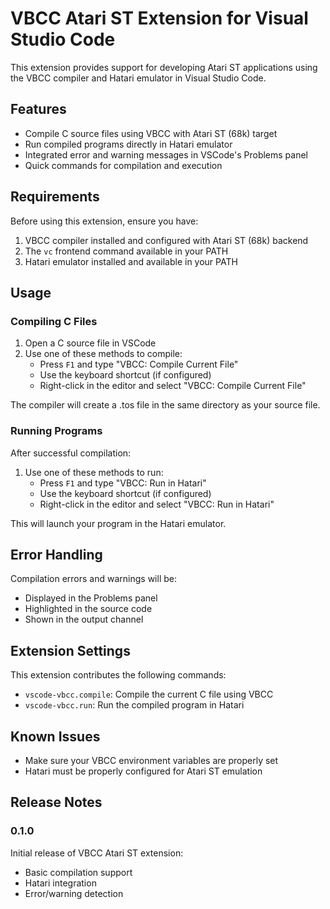 # VBCC Atari ST Extension for Visual Studio Code

This extension provides support for developing Atari ST applications using the VBCC compiler and Hatari emulator in Visual Studio Code.

## Features

- Compile C source files using VBCC with Atari ST (68k) target
- Run compiled programs directly in Hatari emulator
- Integrated error and warning messages in VSCode's Problems panel
- Quick commands for compilation and execution

## Requirements

Before using this extension, ensure you have:

1. VBCC compiler installed and configured with Atari ST (68k) backend
2. The `vc` frontend command available in your PATH
3. Hatari emulator installed and available in your PATH

## Usage

### Compiling C Files

1. Open a C source file in VSCode
2. Use one of these methods to compile:
   - Press `F1` and type "VBCC: Compile Current File"
   - Use the keyboard shortcut (if configured)
   - Right-click in the editor and select "VBCC: Compile Current File"

The compiler will create a .tos file in the same directory as your source file.

### Running Programs

After successful compilation:

1. Use one of these methods to run:
   - Press `F1` and type "VBCC: Run in Hatari"
   - Use the keyboard shortcut (if configured)
   - Right-click in the editor and select "VBCC: Run in Hatari"

This will launch your program in the Hatari emulator.

## Error Handling

Compilation errors and warnings will be:
- Displayed in the Problems panel
- Highlighted in the source code
- Shown in the output channel

## Extension Settings

This extension contributes the following commands:

* `vscode-vbcc.compile`: Compile the current C file using VBCC
* `vscode-vbcc.run`: Run the compiled program in Hatari

## Known Issues

- Make sure your VBCC environment variables are properly set
- Hatari must be properly configured for Atari ST emulation

## Release Notes

### 0.1.0

Initial release of VBCC Atari ST extension:
- Basic compilation support
- Hatari integration
- Error/warning detection
